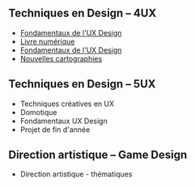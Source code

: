 ## Techniques en Design – 4UX

- [Fondamentaux de l'UX Design](/4UX/fondamentaux-ux-design-01.md)
- [Livre numérique](4UX/livre-numerique.md)
- [Fondamentaux de l'UX Design](4UX/fondamentaux-ux-design-02.md)
- [Nouvelles cartographies](4UX/nouvelles-cartographies.md)

## Techniques en Design – 5UX

- Techniques créatives en UX
- Domotique
- Fondamentaux UX Design
- Projet de fin d'année

## Direction artistique – Game Design

- Direction artistique - thématiques